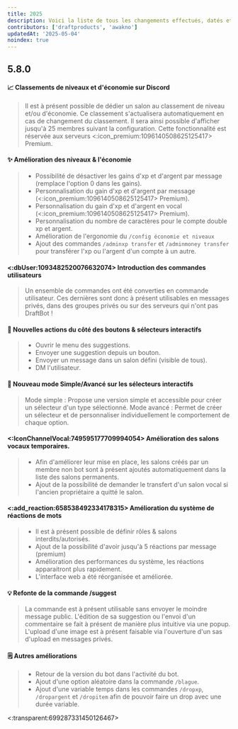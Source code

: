 ```yaml
---
title: 2025
description: Voici la liste de tous les changements effectués, datés et décris en 2025.
contributors: ['draftproducts', 'awakno']
updatedAt: '2025-05-04'
noindex: true
---
```


## 5.8.0


#### 📈 Classements de niveaux et d'économie sur Discord
> Il est à présent possible de dédier un salon au classement de niveau et/ou d'économie.
> Ce classement s'actualisera automatiquement en cas de changement du classement.
> Il sera ainsi possible d'afficher jusqu'à 25 membres suivant la configuration.
> Cette fonctionnalité est réservée aux serveurs <:icon_premium:1096140508625125417> Premium.


#### ✨ Amélioration des niveaux & l'économie
> - Possibilité de désactiver les gains d'xp et d'argent par message (remplace l'option 0 dans les gains).
> - Personnalisation du gain d'xp et d'argent par message (<:icon_premium:1096140508625125417> Premium).
> - Personnalisation du gain d'xp et d'argent en vocal (<:icon_premium:1096140508625125417> Premium).
> - Personnalisation du nombre de caractères pour le compte double xp et argent.
> - Amélioration de l'ergonomie du `/config économie et niveaux`
> - Ajout des commandes `/adminxp transfer` et `/adminmoney transfer` pour transférer l'xp ou l'argent d'un compte à un autre.


#### <:dbUser:1093482520076632074> Introduction des commandes utilisateurs
> Un ensemble de commandes ont été converties en commande utilisateur.
> Ces dernières sont donc à présent utilisables en messages privés, dans des groupes privés ou sur des serveurs qui n'ont pas DraftBot !


#### 📩 Nouvelles actions du côté des boutons & sélecteurs interactifs
> - Ouvrir le menu des suggestions.
> - Envoyer une suggestion depuis un bouton.
> - Envoyer un message dans un salon défini (visible de tous).
> - DM l'utilisateur.


#### 🔧 Nouveau mode Simple/Avancé sur les sélecteurs interactifs
> Mode simple : Propose une version simple et accessible pour créer un sélecteur d'un type sélectionné.
> Mode avancé : Permet de créer un sélecteur et de personnaliser individuellement le comportement de chaque option.


#### <:IconChannelVocal:749595177709994054> Amélioration des salons vocaux temporaires.
> - Afin d'améliorer leur mise en place, les salons créés par un membre non bot sont à présent ajoutés automatiquement dans la liste des salons permanents.
> - Ajout de la possibilité de demander le transfert d'un salon vocal si l'ancien propriétaire a quitté le salon.


#### <:add_reaction:658538492334178315> Amélioration du système de réactions de mots
> - Il est à présent possible de définir rôles & salons interdits/autorisés.
> - Ajout de la possibilité d'avoir jusqu'à 5 réactions par message (premium)
> - Amélioration des performances du système, les réactions apparaitront plus rapidement.
> - L'interface web a été réorganisée et améliorée.


#### 💡 Refonte de la commande /suggest
> La commande est à présent utilisable sans envoyer le moindre message public.
> L'édition de sa suggestion ou l'envoi d'un commentaire se fait à présent de manière plus intuitive via une popup.
> L'upload d'une image est à présent faisable via l'ouverture d'un sas d'upload en messages privés.


#### 🗒️ Autres améliorations
> - Retour de la version du bot dans l'activité du bot.
> - Ajout d'une option aléatoire dans la commande `/blague`.
> - Ajout d'une variable temps dans les commandes `/dropxp`, `/dropargent` et `/dropitem` afin de pouvoir faire un drop avec une durée variable.

<:transparent:699287331450126467>
